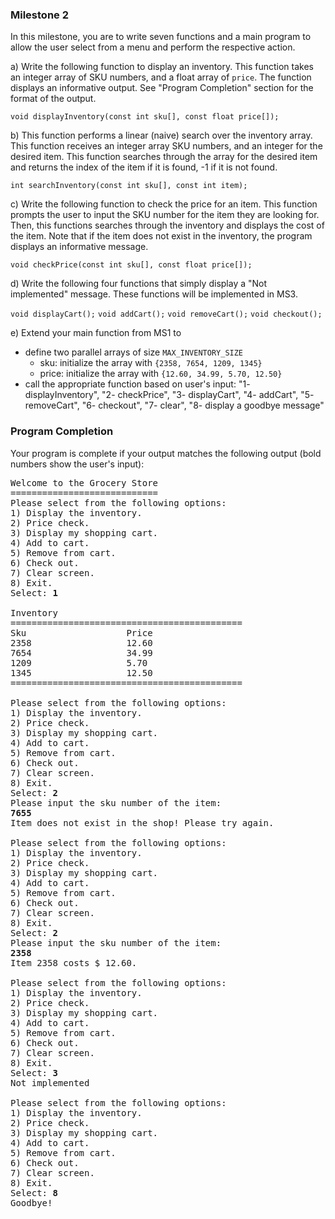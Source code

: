 ### Milestone 2

In this milestone, you are to write seven functions and a main program to allow the user select from a menu and perform the respective action.

a) Write the following function to display an inventory. This function takes an integer array of SKU numbers, and a float array of `price`. The function displays an informative output. See "Program Completion" section for the format of the output.

`void displayInventory(const int sku[], const float price[]);`

b) This function performs a linear (naive) search over the inventory array. This function receives an integer array SKU numbers, and an integer for the desired item. This function searches through the array for the desired item and returns the index of the item if it is found, -1 if it is not found.

`int searchInventory(const int sku[], const int item);`

c) Write the following function to check the price for an item. This function prompts the user to input the SKU number for the item they are looking for. Then, this functions searches through the inventory and displays the cost of the item. Note that if the item does not exist in the inventory, the program displays an informative message.

`void checkPrice(const int sku[], const float price[]);`

d) Write the following four functions that simply display a "Not implemented" message. These functions will be implemented in MS3.

`void displayCart();`
`void addCart();`
`void removeCart();`
`void checkout();`

e) Extend your main function from MS1 to
- define two parallel arrays of size `MAX_INVENTORY_SIZE`
  - sku: initialize the array with `{2358, 7654, 1209, 1345}`
  - price: initialize the array with `{12.60, 34.99, 5.70, 12.50}`
- call the appropriate function based on user's input: "1- displayInventory", "2- checkPrice", "3- displayCart", "4- addCart", "5- removeCart", "6- checkout", "7- clear", "8- display a goodbye message"

### Program Completion

Your program is complete if your output matches the following output (bold numbers show the user's input):

<pre>
Welcome to the Grocery Store
============================
Please select from the following options:
1) Display the inventory.
2) Price check.
3) Display my shopping cart.
4) Add to cart.
5) Remove from cart.
6) Check out.
7) Clear screen.
8) Exit.
Select: <b>1</b>

Inventory
============================================
Sku                   Price
2358                  12.60
7654                  34.99
1209                  5.70      
1345                  12.50
============================================

Please select from the following options:
1) Display the inventory.
2) Price check.
3) Display my shopping cart.
4) Add to cart.
5) Remove from cart.
6) Check out.
7) Clear screen.
8) Exit.
Select: <b>2</b>
Please input the sku number of the item:
<b>7655</b>
Item does not exist in the shop! Please try again.

Please select from the following options:
1) Display the inventory.
2) Price check.
3) Display my shopping cart.
4) Add to cart.
5) Remove from cart.
6) Check out.
7) Clear screen.
8) Exit.
Select: <b>2</b>
Please input the sku number of the item:
<b>2358</b>
Item 2358 costs $ 12.60.

Please select from the following options:
1) Display the inventory.
2) Price check.
3) Display my shopping cart.
4) Add to cart.
5) Remove from cart.
6) Check out.
7) Clear screen.
8) Exit.
Select: <b>3</b>
Not implemented

Please select from the following options:
1) Display the inventory.
2) Price check.
3) Display my shopping cart.
4) Add to cart.
5) Remove from cart.
6) Check out.
7) Clear screen.
8) Exit.
Select: <b>8</b>
Goodbye!
</pre>
